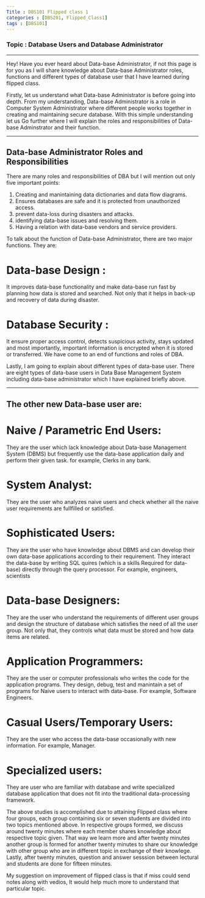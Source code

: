 ```yaml
---
Title : DBS101 Flipped class 1
categories : [DBS201, Flipped_Class1]
tags : [DBS101]
---
```


### Topic : Database Users and Database Administrator

---


Hey! Have you ever heard about Data-base Administrator, if not this page is for you as I will share knowledge about Data-base Administrator roles, functions and different types of database user that I have learned during flipped class.

Firstly, let us understand what Data-base Administrator is before going into depth.
From my understanding, Data-base Administrator is a role in Computer System Administrator where different people works together in creating and maintaining secure database. With this simple understanding let us Go further where I will explain the roles and responsibilities of Data-base Adminstrator and their function.

---



##  Data-base Administrator Roles and Responsibilities
There are many roles and responsibilities of DBA but I will mention out only five important points:

1. Creating and manintaining data dictionaries and data flow diagrams.
2. Ensures databases are safe and it is protected from unauthorized access.
3. prevent data-loss during disasters and attacks.
4. identifying data-base issues and resolving them. 
5. Having a relation with data-base vendors and service providers.


To talk about the function of Data-base Administrator, there are two major functions. They are:

#  Data-base Design :
It improves data-base functionality and make data-base run fast by planning how data is stored and searched. Not only that it helps in back-up and recovery of data during disaster.

#  Database Security :
It ensure proper access control, detects suspicious activity, stays updated and most importantly, important information is encrypted when it is stored or transferred.
We have come to an end of functions and roles of DBA. 

Lastly, I am going to explain about different types of data-base user. There are eight types of data-base users in Data Base Management System including data-base administrator which I have explained briefly above. 

---

## The other new Data-base user are:

# Naive / Parametric End Users:
They are the user which lack knowledge about Data-base Management System (DBMS) but frequently use the data-base application daily and perform their given task. for example, Clerks in any bank.

# System Analyst:
They are the user who analyzes naive users and check whether all the naive user requirements are fullfilled or satisfied.

# Sophisticated Users: 
They are the user who have knowledge about DBMS and can develop their own data-base applications according to their requirement. They interact the data-base by writing SQL quires (which is a skills Required for data-base) directly through the query processor. For example, engineers, scientists

# Data-base Designers: 
They are the user who understand the requirements of different user groups and design the structure of database which satisfies the need of all the user group. Not only that, they controls what data must be stored and how data items are related.

# Application Programmers:
They are the user or computer professionals who writes the code for the application programs. They design, debug, test and manintain a set of programs for Naive users to interact with data-base. For example, Software Engineers.

# Casual Users/Temporary Users:
They are the user who access the data-base occasionally with new information. For example, Manager.

# Specialized users:
They are user who are familiar with database and write specialized database application that does not fit into the traditional data-processing framework.


The above studies is accomplished due to attaining Flipped class where four groups, each group containing six or seven students are divided into two topics mentioned above. In respective groups formed, we discuss around twenty minutes where each member shares knowledge about respective topic given. That way we learn more and after twenty minutes another group is formed for another twenty minutes to share our knowledge with other group who are in different topic in exchange of their knowlege. Lastly, after twenty minutes, question and answer sesssion between lectural and students are done for fifteen minutes.



My suggestion on improvement of flipped class is that if miss could send notes along with vedios, It would help much more to understand that particular topic.












 








